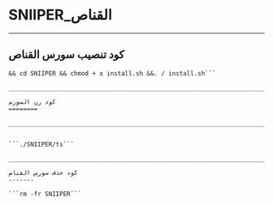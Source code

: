 SNIIPER_القناص
==============

______________________________________________________________________________________________________________________

كود تنصيب سورس القناص
------------
```git clone https://github.com/KASPERZAHRAA/SNIIPER
&& cd SNIIPER && chmod + x install.sh &&. / install.sh```

______________________________________________________________________________________________________________________

كود رن السورس
========

______________________________________________________________________________________________________________________


```./SNIIPER/ts```

______________________________________________________________________________________________________________________

كود حذف سورس القناص
-------

```rm -fr SNIIPER```
